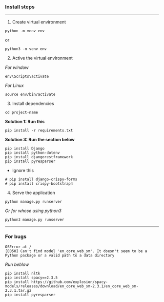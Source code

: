 ### Install steps

---

1. Create virtual environment

```
python -m venv env
```

or

```
python3 -m venv env
```

2. Active the virtual environment

_For window_

```
env\Scripts\activate
```

_For Linux_

```
source env/bin/activate
```

3. Install dependencies

```
cd project-name
```

**Solution 1: Run this**

```
pip install -r requirements.txt
```

**Solution 3: Run the section below**

```
pip install Django
pip install python-dotenv
pip install djangorestframework
pip install pyresparser
```

- Ignore this

```
# pip install django-crispy-forms
# pip install crispy-bootstrap4
```

4. Serve the application

```
python manage.py runserver
```

_Or for whose using python3_

```
python3 manage.py runserver
```

---

### For bugs

```
OSError at /
[E050] Can't find model 'en_core_web_sm'. It doesn't seem to be a Python package or a valid path to a data directory
```

_Run beblow_

```
pip install nltk
pip install spacy==2.3.5
pip install https://github.com/explosion/spacy-models/releases/download/en_core_web_sm-2.3.1/en_core_web_sm-2.3.1.tar.gz
pip install pyresparser
```
